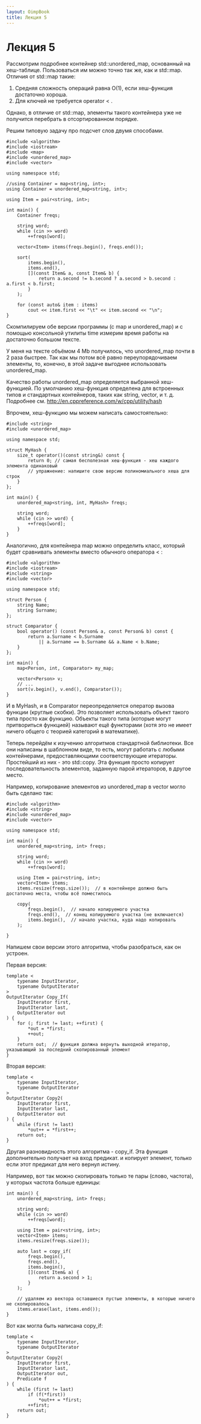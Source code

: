 ```yaml
---
layout: OimpBook
title: Лекция 5
---
```


# Лекция 5

Рассмотрим подробнее контейнер std::unordered_map, основанный на хеш-таблице.
Пользоваться им можно точно так же, как и std::map.
Отличия от std::map такие:

1. Средняя сложность операций равна O(1), если хеш-функция достаточно хороша.
2. Для ключей не требуется operator < .

Однако, в отличие от std::map, элементы такого контейнера уже не получится перебрать в отсортированном порядке.

Решим типовую задачу про подсчет слов двумя способами.


    #include <algorithm>
    #include <iostream>
    #include <map>
    #include <unordered_map>
    #include <vector>

    using namespace std;

    //using Container = map<string, int>;
    using Container = unordered_map<string, int>;

    using Item = pair<string, int>;

    int main() {
        Container freqs;

        string word;
        while (cin >> word)
            ++freqs[word];

        vector<Item> items(freqs.begin(), freqs.end());

        sort(
            items.begin(),
            items.end(),
            [](const Item& a, const Item& b) {
                return a.second != b.second ? a.second > b.second : a.first < b.first;
            }
        );

        for (const auto& item : items)
            cout << item.first << "\t" << item.second << "\n";
    }


Скомпилируем обе версии программы (с map и unordered_map) и с помощью консольной утилиты time
измерим время работы на достаточно большом тексте.

У меня на тексте объёмом 4 Мb получилось, что unordered_map почти в 2 раза быстрее.
Так как мы потом всё равно переупорядочиваем элементы, то, конечно, в этой задаче выгоднее использовать unordered_map.

Качество работы unordered_map определяется выбранной хеш-функцией.
По умолчанию хеш-функция определена для встроенных типов и стандартных контейнеров, таких как string, vector, и т. д.
Подробнее см. http://en.cppreference.com/w/cpp/utility/hash

Впрочем, хеш-функцию мы можем написать самостоятельно:

    #include <string>
    #include <unordered_map>

    using namespace std;

    struct MyHash {
        size_t operator()(const string&) const {
            return 0; // самая бесполезная хеш-функция - хеш каждого элемента одинаковый
            // упражнение: напишите свою версию полиномиального хеша для строк
        }
    };

    int main() {
        unordered_map<string, int, MyHash> freqs;

        string word;
        while (cin >> word) {
            ++freqs[word];
        }
    }


Аналогично, для контейнера map можно определить класс, который будет сравнивать элементы вместо обычного оператора < :

    #include <algorithm>
    #include <iostream>
    #include <string>
    #include <vector>

    using namespace std;

    struct Person {
        string Name;
        string Surname;
    };

    struct Comparator {
        bool operator() (const Person& a, const Person& b) const {
            return a.Surname < b.Surname
                || a.Surname == b.Surname && a.Name < b.Name;
        }
    };

    int main() {
        map<Person, int, Comparator> my_map;

        vector<Person> v;
        // ...
        sort(v.begin(), v.end(), Comparator());
    }

И в MyHash, и в Comparator переопределяется оператор вызова функции (круглые скобки).
Это позволяет использовать объект такого типа просто как функцию.
Объекты такого типа (которые могут притвориться функцией) называют ещё функторами (хотя это не имеет ничего общего с теорией категорий в математике).


Теперь перейдём к изучению алгоритмов стандартной библиотеки.
Все они написаны в шаблонном виде, то есть, могут работать с любыми контейнерами, предоставляющими соответствующие итераторы.
Простейший из них - это std::copy.
Эта функция просто копирует последовательность элементов, заданную парой итераторов, в другое место.

Например, копирование элементов из unordered_map в vector могло быть сделано так:

    #include <algorithm>
    #include <string>
    #include <unordered_map>
    #include <vector>

    using namespace std;

    int main() {
        unordered_map<string, int> freqs;

        string word;
        while (cin >> word)
            ++freqs[word];

        using Item = pair<string, int>;
        vector<Item> items;
        items.resize(freqs.size());  // в контейнере должно быть достаточно места, чтобы всё поместилось

        copy(
            freqs.begin(),  // начало копируемого участка 
            freqs.end(),  // конец копируемого участка (не включается)
            items.begin(),  // начало участка, куда надо копировать
        );

    }


Напишем свои версии этого алгоритма, чтобы разобраться, как он устроен.

Первая версия:

    template <
        typename InputIterator,
        typename OutputIterator
    >
    OutputIterator Copy_If(
        InputIterator first,
        InputIterator last,
        OutputIterator out
    ) {
        for (; first != last; ++first) {
            *out = *first;
            ++out;
        }
        return out;  // функция должна вернуть выходной итератор, указывающий за последний скопированный элемент
    }

Вторая версия:

    template <
        typename InputIterator,
        typename OutputIterator
    >
    OutputIterator Copy2(
        InputIterator first,
        InputIterator last,
        OutputIterator out
    ) {
        while (first != last)
            *out++ = *first++;
        return out;
    }

Другая разновидность этого алгоритма - copy_if.
Эта функция дополнительно получает на вход предикат.
и копирует элемент, только если этот предикат для него вернул истину.

Например, вот так можно скопировать только те пары (слово, частота), у которых частота больше единицы:

    int main() {
        unordered_map<string, int> freqs;

        string word;
        while (cin >> word)
            ++freqs[word];

        using Item = pair<string, int>;
        vector<Item> items;
        items.resize(freqs.size());

        auto last = copy_if(
            freqs.begin(),
            freqs.end(),
            items.begin(),
            [](const Item& a) {
                return a.second > 1;
            }
        );

        // удаляем из вектора оставшиеся пустые элементы, в которые ничего не скопировалось
        items.erase(last, items.end());
    }

Вот как могла быть написана copy_if:

    template <
        typename InputIterator,
        typename OutputIterator
    >
    OutputIterator Copy2(
        InputIterator first,
        InputIterator last,
        OutputIterator out,
        Predicate f
    ) {
        while (first != last)
            if (f(*first))
                *out++ = *first;
            ++first;
        return out;
    }
